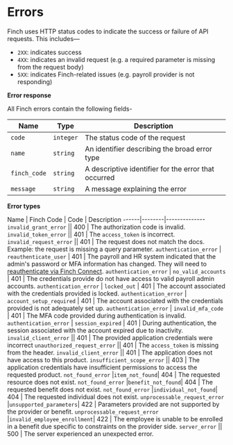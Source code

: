 # Errors

Finch uses HTTP status codes to indicate the success or failure of API requests. This includes— 
* `2XX`: indicates success
* `4XX`: indicates an invalid request (e.g. a required parameter is missing from the request body)
* `5XX`: indicates Finch-related issues (e.g. payroll provider is not responding)

**Error response**

All Finch errors contain the following fields-

Name | Type | Description
-----|------|------------
`code` | `integer` | The status code of the request
`name` | `string` | An identifier describing the broad error type
`finch_code` | `string` | A descriptive identifier for the error that occurred
`message` | `string` | A message explaining the error

**Error types**

Name | Finch Code | Code | Description
------|--------|--------------
`invalid_grant_error` || 400 | The authorization code is invalid.
`invalid_token_error` || 401 | The `access_token` is incorrect.
`invalid_request_error` || 401 | The request does not match the docs. Example: the request is missing a query parameter.
`authentication_error` | `reauthenticate_user` | 401 | The payroll and HR system indicated that the admin's password or MFA information has changed. They will need to [reauthenticate via Finch Connect](./4-Reauthentication.md).
`authentication_error` | `no_valid_accounts` | 401 | The credentials provide do not have access to valid payroll admin accounts.
`authentication_error` | `locked_out` | 401 | The account associated with the credentials provided is locked.
`authentication_error` | `account_setup_required` | 401 | The account associated with the credentials provided is not adequately set up.
`authentication_error` | `invalid_mfa_code` | 401 | The MFA code provided during authentication is invalid.
`authentication_error` | `session_expired` | 401 | During authentication, the session associated with the account expired due to inactivity.
`invalid_client_error` || 401 | The provided application credentials were incorrect
`unauthorized_request_error` || 401 | The `access_token` is missing from the header.
`invalid_client_error` || 401 | The application does not have access to this product.
`insufficient_scope_error` || 403 | The application credentials have insufficient permissions to access the requested product.
`not_found_error` |`item_not_found`| 404 | The requested resource does not exist.
`not_found_error` |`benefit_not_found`| 404 | The requested benefit does not exist.
`not_found_error` |`individual_not_found`| 404 | The requested individual does not exist.
`unprocessable_request_error` |`unsupported_parameters`| 422 | Parameters provided are not supported by the provider or benefit.
`unprocessable_request_error` |`invalid_employee_enrollment`| 422 | The employee is unable to be enrolled in a benefit due specific to constraints on the provider side.
`server_error` || 500 | The server experienced an unexpected error.


